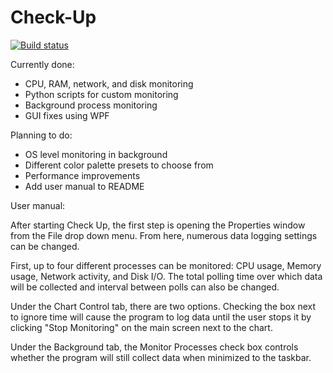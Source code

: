 Check-Up
========
[![Build status](https://ci.appveyor.com/api/projects/status/w5pdra6uagyhc4hm?svg=true)](https://ci.appveyor.com/project/PeterRyder/check-up)

Currently done:
- CPU, RAM, network, and disk monitoring
- Python scripts for custom monitoring
- Background process monitoring
- GUI fixes using WPF


Planning to do:
- OS level monitoring in background
- Different color palette presets to choose from
- Performance improvements
- Add user manual to README

User manual:

After starting Check Up, the first step is opening the Properties window from
the File drop down menu. From here, numerous data logging settings can be changed.

First, up to four different processes can be monitored: CPU usage, Memory
usage, Network activity, and Disk I/O. The total polling time over which
data will be collected and interval between polls can also be changed.

Under the Chart Control tab, there are two options. Checking the box next to
ignore time will cause the program to log data until the user stops it by
clicking "Stop Monitoring" on the main screen next to the chart.

Under the Background tab, the Monitor Processes check box controls whether the
program will still collect data when minimized to the taskbar.